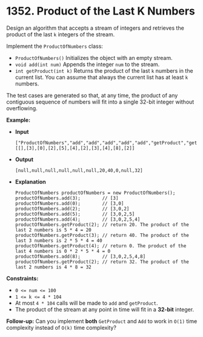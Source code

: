 # 1352. Product of the Last K Numbers

Design an algorithm that accepts a stream of integers and retrieves the product of the last `k` integers of the stream.

Implement the `ProductOfNumbers` class:

*   `ProductOfNumbers()` Initializes the object with an empty stream.
*   `void add(int num)` Appends the integer `num` to the stream.
*   `int getProduct(int k)` Returns the product of the last `k` numbers in the current list. You can assume that always the current list has at least `k` numbers.

The test cases are generated so that, at any time, the product of any contiguous sequence of numbers will fit into a single 32-bit integer without overflowing.

**Example:**

* **Input**
    ```
    ["ProductOfNumbers","add","add","add","add","add","getProduct","getProduct","getProduct","add","getProduct"]
    [[],[3],[0],[2],[5],[4],[2],[3],[4],[8],[2]]
    ```
* **Output**
    ```
    [null,null,null,null,null,null,20,40,0,null,32]
    ```
* **Explanation**
    ```
    ProductOfNumbers productOfNumbers = new ProductOfNumbers();
    productOfNumbers.add(3);        // [3]
    productOfNumbers.add(0);        // [3,0]
    productOfNumbers.add(2);        // [3,0,2]
    productOfNumbers.add(5);        // [3,0,2,5]
    productOfNumbers.add(4);        // [3,0,2,5,4]
    productOfNumbers.getProduct(2); // return 20. The product of the last 2 numbers is 5 * 4 = 20
    productOfNumbers.getProduct(3); // return 40. The product of the last 3 numbers is 2 * 5 * 4 = 40
    productOfNumbers.getProduct(4); // return 0. The product of the last 4 numbers is 0 * 2 * 5 * 4 = 0
    productOfNumbers.add(8);        // [3,0,2,5,4,8]
    productOfNumbers.getProduct(2); // return 32. The product of the last 2 numbers is 4 * 8 = 32
    ```

**Constraints:**

*   `0 <= num <= 100`
*   `1 <= k <= 4 * 104`
*   At most `4 * 104` calls will be made to `add` and `getProduct`.
*   The product of the stream at any point in time will fit in a **32-bit** integer.

**Follow-up:** Can you implement **both** `GetProduct` and `Add` to work in `O(1)` time complexity instead of `O(k)` time complexity?
